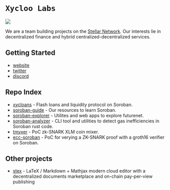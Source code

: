 # `Xycloo Labs`
![](https://pbs.twimg.com/profile_banners/1472576835049467919/1673298921/1500x500)

We are a team building projects on the [Stellar Network](https://stellar.org/). Our interests lie in decentralized finance and hybrid centralized-decentralized services.

## Getting Started
- [website](https://xycloo.com/)
- [twitter](https://twitter.com/xyclooLabs)
- [discord](https://discord.com/invite/w7fBhSS34Q)

## Repo Index
- [xycloans](https://github.com/xycloo/xycloans/) - Flash loans and liquidity protocol on Soroban.
- [soroban-guide](https://github.com/xycloo/soroban-guide) - Our resources to learn Soroban.
- [soroban-explorer](https://github.com/xycloo/soroban-explorer) - Utilites and web apps to explore futurenet.
- [soroban-analyzer](https://github.com/xycloo/soroban-analyzer) - CLI tool and utilities to detect gas inefficiencies in Soroban rust code.
- [tmyxer](https://github.com/xycloo/tmyxer) - PoC zk-SNARK XLM coin mixer.
- [ecc-soroban](https://github.com/xycloo/ecc-soroban/) - PoC for verying a ZK-SNARK proof with a groth16 verifier on Soroban.

## Other projects
- [stex](https://stex.xycloo.com/) - LaTeX / Markdown + Mathjax modern cloud editor with a decentralized documents marketplace and on-chain pay-per-view publishing
